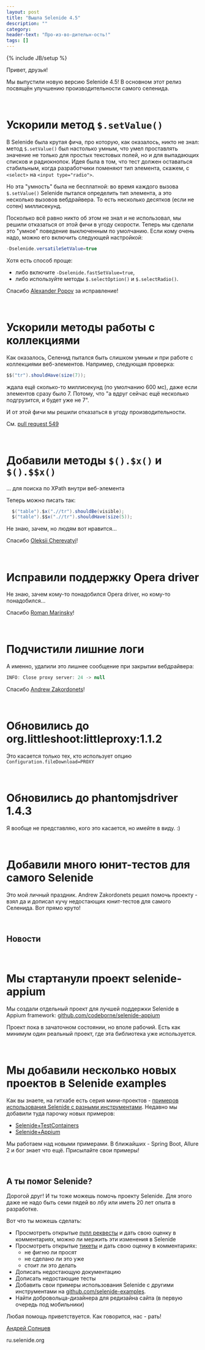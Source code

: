 ```yaml
---
layout: post
title: "Вышла Selenide 4.5"
description: ""
category:
header-text: "Про-из-во-дительн-ость!"
tags: []
---
```

{% include JB/setup %}
 
Привет, друзья!

Мы выпустили новую версию Selenide 4.5!
В основном этот релиз посвящён улучшению производительности самого селенида. 

<br>

# Ускорили метод `$.setValue()`

В Selenide была крутая фича, про которую, как оказалось, никто не знал: метод `$.setValue()` был настолько умным, что умел
проставлять значение не только для простых текстовых полей, но и для выпадающих списков и радиокнопок. Идея была в том,
что тест должен оставаться стабильным, когда разработчики поменяют тип элемента, скажем, с `<select>` на `<input type="radio">`.

Но эта "умность" была не бесплатной: во время каждого вызова `$.setValue()` Selenide пытался определить тип элемента, а
это несколько вызовов вебдрайвера. То есть несколько десятков (если не сотен) миллисекунд.

Посколько всё равно никто об этом не знал и не использовал, мы решили отказаться от этой фичи в угоду скорости.
Теперь мы сделали это "умное" поведение выключенным по умолчанию. Если кому очень надо, можно его включить следующей настройкой:

```java
-Dselenide.versatileSetValue=true
```

Хотя есть способ проще: 

* либо включите `-Dselenide.fastSetValue=true`, 
* либо используйте методы `$.selectOption()` и `$.selectRadio()`.

Спасибо [Alexander Popov](https://github.com/codeborne/selenide/pull/518) за исправление!


<br>

# Ускорили методы работы с коллекциями

Как оказалось, Селенид пытался быть слишком умным и при работе с коллекциями веб-элементов.
Например, следующая проверка:

```java
$$("tr").shouldHave(size(7));
```

ждала ещё сколько-то миллисекунд (по умолчанию 600 мс), даже если элементов сразу было 7. 
Потому, что "а вдруг сейчас ещё несколько подгрузится, и будет уже не 7".

И от этой фичи мы решили отказаться в угоду производительности. 

См. [pull request 549](https://github.com/codeborne/selenide/issues/549)

<br>

# Добавили методы `$().$x()` и `$().$$x()` 
... для поиска по XPath внутри веб-элемента
 
Теперь можно писать так:

```java
  $("table").$x(".//tr").shouldBe(visible);
  $("table").$$x(".//tr").shouldHave(size(5));
```

Не знаю, зачем, но людям вот нравится...

Спасибо [Oleksii Cherevatyi](https://github.com/codeborne/selenide/pull/533)!

<br>

# Исправили поддержку Opera driver
Не знаю, зачем кому-то понадобился Opera driver, но кому-то понадобился...

Спасибо [Roman Marinsky](https://github.com/codeborne/selenide/commit/28233d6a88c9758c453629de1710818f28af6b84)!

<br>

# Подчистили лишние логи

А именно, удалили это лишнее сообщение при закрытии вебдрайвера:

```java
INFO: Close proxy server: 24 -> null
```

Спасибо [Andrew Zakordonets](https://github.com/codeborne/selenide/commit/03c781a3f644ec34782f04a28c08ec483b40143d)!

<br>

# Обновились до org.littleshoot:littleproxy:1.1.2

Это касается только тех, кто использует опцию `Configuration.fileDownload=PROXY`

<br>

# Обновились до phantomjsdriver 1.4.3

Я вообще не представляю, кого это касается, но имейте в виду. :)

<br>

# Добавили много юнит-тестов для самого Selenide

Это мой личный праздник. 
Andrew Zakordonets решил помочь проекту - взял да и дописал кучу недостающих юнит-тестов для самого Селенида.
Вот прямо круто!



<br/>

## Новости

<br>

# Мы стартанули проект selenide-appium

Мы создали отдельный проект для лучшей поддержки Selenide в Appium framework: 
[github.com/codeborne/selenide-appium](https://github.com/codeborne/selenide-appium)

Проект пока в зачаточном состоянии, но вполе рабочий. Есть как минимум один реальный проект, где эта библиотека уже используется.

<br>

# Мы добавили несколько новых проектов в Selenide examples

Как вы знаете, на гитхабе есть серия мини-проектов - [примеров использования Selenide с разными инструментами](https://github.com/selenide-examples).
Недавно мы добавили туда парочку новых примеров:

* [Selenide+TestContainers](https://github.com/selenide-examples/testcontainers)
* [Selenide+Appium](https://github.com/selenide-examples/selenide-appium)

Мы работаем над новыми примерами. В ближайших - Spring Boot, Allure 2 и бог знает что ещё. Присылайте свои примеры!

<br/>

## А ты помог Selenide?


Дорогой друг! И ты тоже можешь помочь проекту Selenide. Для этого даже не надо быть семи пядей во лбу или иметь 20 лет опыта в разработке.

Вот что ты можешь сделать:

* Просмотреть открытые [пулл реквесты](https://github.com/codeborne/selenide/pulls) и дать свою оценку в комментариях, можно ли мержить эти изменения в Selenide
* Просмотреть открытые [тикеты](https://github.com/codeborne/selenide/issues) и дать свою оценку в комментариях:
  * не фигню ли просят
  * не сделано ли это уже
  * стоит ли это делать
* Дописать недостающую документацию
* Дописать недостающие тесты
* Добавить свои примеры использования Selenide с другими инструментами на [github.com/selenide-examples](https://github.com/selenide-examples).
* Найти добровольца-дизайнера для редизайна сайта (в первую очередь под мобильники)

Любая помощь приветствуется. Как говорится, нас - рать!

[Андрей Солнцев](http://asolntsev.github.io/)

ru.selenide.org
